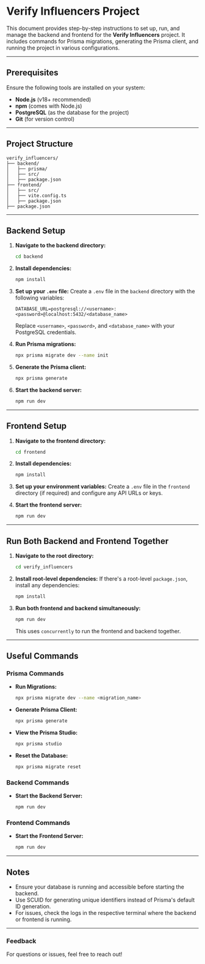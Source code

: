 # Verify Influencers Project

This document provides step-by-step instructions to set up, run, and manage the backend and frontend for the **Verify Influencers** project. It includes commands for Prisma migrations, generating the Prisma client, and running the project in various configurations.

---

## Prerequisites
Ensure the following tools are installed on your system:

- **Node.js** (v18+ recommended)
- **npm** (comes with Node.js)
- **PostgreSQL** (as the database for the project)
- **Git** (for version control)

---

## Project Structure
```
verify_influencers/
├── backend/
│   ├── prisma/
│   ├── src/
│   ├── package.json
├── frontend/
│   ├── src/
│   ├── vite.config.ts
│   ├── package.json
├── package.json
```

---

## Backend Setup

1. **Navigate to the backend directory:**
   ```bash
   cd backend
   ```

2. **Install dependencies:**
   ```bash
   npm install
   ```

3. **Set up your `.env` file:**
   Create a `.env` file in the `backend` directory with the following variables:
   ```env
   DATABASE_URL=postgresql://<username>:<password>@localhost:5432/<database_name>
   ```
   Replace `<username>`, `<password>`, and `<database_name>` with your PostgreSQL credentials.

4. **Run Prisma migrations:**
   ```bash
   npx prisma migrate dev --name init
   ```

5. **Generate the Prisma client:**
   ```bash
   npx prisma generate
   ```

6. **Start the backend server:**
   ```bash
   npm run dev
   ```

---

## Frontend Setup

1. **Navigate to the frontend directory:**
   ```bash
   cd frontend
   ```

2. **Install dependencies:**
   ```bash
   npm install
   ```

3. **Set up your environment variables:**
   Create a `.env` file in the `frontend` directory (if required) and configure any API URLs or keys.

4. **Start the frontend server:**
   ```bash
   npm run dev
   ```

---

## Run Both Backend and Frontend Together

1. **Navigate to the root directory:**
   ```bash
   cd verify_influencers
   ```

2. **Install root-level dependencies:**
   If there's a root-level `package.json`, install any dependencies:
   ```bash
   npm install
   ```

3. **Run both frontend and backend simultaneously:**
   ```bash
   npm run dev
   ```
   This uses `concurrently` to run the frontend and backend together.

---

## Useful Commands

### Prisma Commands
- **Run Migrations:**
  ```bash
  npx prisma migrate dev --name <migration_name>
  ```

- **Generate Prisma Client:**
  ```bash
  npx prisma generate
  ```

- **View the Prisma Studio:**
  ```bash
  npx prisma studio
  ```

- **Reset the Database:**
  ```bash
  npx prisma migrate reset
  ```

### Backend Commands
- **Start the Backend Server:**
  ```bash
  npm run dev
  ```

### Frontend Commands
- **Start the Frontend Server:**
  ```bash
  npm run dev
  ```

---

## Notes
- Ensure your database is running and accessible before starting the backend.
- Use SCUID for generating unique identifiers instead of Prisma's default ID generation.
- For issues, check the logs in the respective terminal where the backend or frontend is running.

---

### Feedback
For questions or issues, feel free to reach out!

